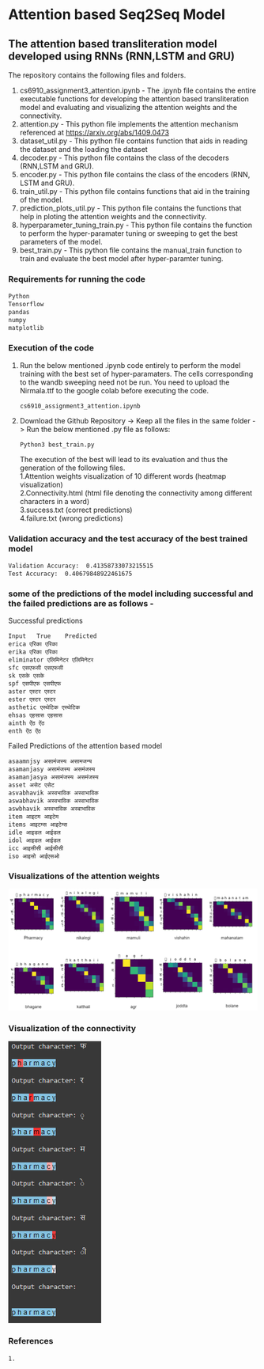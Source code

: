 # Attention based Seq2Seq Model
## The attention based transliteration model developed using RNNs (RNN,LSTM and GRU)
The repository contains the following files and folders.
1. cs6910_assignment3_attention.ipynb - The .ipynb file contains the entire executable functions for developing the attention based transliteration model and evaluating and visualizing the attention weights and the connectivity.
2. attention.py - This python file implements the attention mechanism referenced at https://arxiv.org/abs/1409.0473
3. dataset_util.py - This python file contains function that aids in reading the dataset and the loading the dataset
4. decoder.py - This python file contains the class of the decoders (RNN,LSTM and GRU).
5. encoder.py - This python file contains the class of the encoders (RNN, LSTM and GRU).
6. train_util.py - This python file contains functions that aid in the training of the model.
7. prediction_plots_util.py - This python file contains the functions that help in ploting the attention weights and the connectivity.
8. hyperparameter_tuning_train.py - This python file contains the function to perform the hyper-paramater tuning or sweeping to get the best parameters of the model.
9. best_train.py - This python file contains the manual_train function to train and evaluate the best model after hyper-paramter tuning.

### Requirements for running the code
```
Python 
Tensorflow
pandas
numpy
matplotlib
```
### Execution of the code
1. Run the below mentioned .ipynb code entirely to perform the model training with the best set of hyper-paramaters. The cells corresponding to the wandb sweeping need not be run. You need to upload the Nirmala.ttf to the google colab before executing the code.
    ```
    cs6910_assignment3_attention.ipynb
    ```
2. Download the Github Repository -> Keep all the files in the same folder -> Run the below mentioned .py file as follows:
    ```
    Python3 best_train.py
    ```
    The execution of the best will lead to its evaluation and thus the generation of the following files.  
      1.Attention weights visualization of 10 different words (heatmap visualization)  
      2.Connectivity.html (html file denoting the connectivity among different characters in a word)  
      3.success.txt (correct predictions)  
      4.failure.txt (wrong predictions)

### Validation accuracy and the test accuracy of the best trained model
```
Validation Accuracy:  0.41358733073215515
Test Accuracy:  0.40679848922461675
```
### some of the predictions of the model including successful and the failed predictions are as follows - 
Successful predictions
```
Input   True    Predicted
erica एरिका एरिका
erika एरिका एरिका
eliminator एलिमिनेटर एलिमिनेटर
sfc एसएफसी एसएफसी
sk एसके एसके
spf एसपीएफ एसपीएफ
aster एस्टर एस्टर
ester एस्टर एस्टर
asthetic एस्थेटिक एस्थेटिक
ehsas एहसास एहसास
ainth ऐंठ ऐंठ
enth ऐंठ ऐंठ
```
Failed Predictions of the attention based model
```
asaamnjsy असामंजस्य असामजन्य
asamanjasy असामंजस्य असमंजस्य
asamanjasya असामंजस्य असमंजस्य
asset असेट एसेट
asvabhavik अस्वभाविक अस्वाभाविक
aswabhavik अस्वभाविक अस्वाभाविक
aswbhavik अस्वभाविक अस्बाभाविक
item आइटम आइटेम
items आइटम्स आइटेम्स
idle आइडल आईडल
idol आइडल आईडल
icc आइसीसी आईसीसी
iso आइसो आईएसओ
```
### Visualizations of the attention weights
![Screenshot](https://github.com/CS21M013/CS6910_assignment3/blob/main/Attention_seq2seq/visualizations/Untitled%20Diagram.drawio.png)
### Visualization of the connectivity
![image](https://github.com/CS21M013/CS6910_assignment3/blob/main/Attention_seq2seq/visualizations/connectivity.PNG)

### References
    1. 
